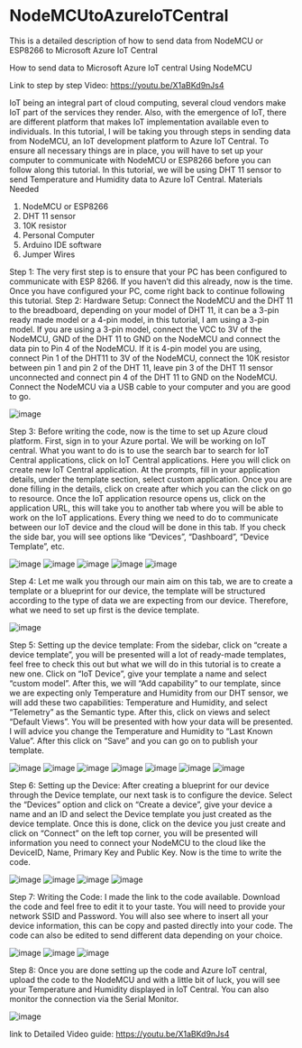 # NodeMCUtoAzureIoTCentral
This is a detailed description of how to send data from NodeMCU or ESP8266 to Microsoft Azure IoT Central

How to send data to Microsoft Azure IoT central Using NodeMCU

Link to step by step Video: https://youtu.be/X1aBKd9nJs4 

IoT being an integral part of cloud computing, several cloud vendors make IoT part of the services they render. Also, with the emergence of IoT, there are different platform that makes IoT implementation available even to individuals. In this tutorial, I will be taking you through steps in sending data from NodeMCU, an IoT development platform to Azure IoT Central.
To ensure all necessary things are in place, you will have to set up your computer to communicate with NodeMCU or ESP8266 before you can follow along this tutorial.
In this tutorial, we will be using DHT 11 sensor to send Temperature and Humidity data to Azure IoT Central. 
Materials Needed
1.	NodeMCU or ESP8266
2.	DHT 11 sensor
3.	10K resistor
4.	Personal Computer
5.	Arduino IDE software
6.	Jumper Wires

Step 1: The very first step is to ensure that your PC has been configured to communicate with ESP 8266. If you haven’t did this already, now is the time. Once you have configured your PC, come right back to continue following this tutorial.
Step 2: Hardware Setup: Connect the NodeMCU and the DHT 11 to the breadboard, depending on your model of DHT 11, it can be a 3-pin ready made model or a 4-pin model, in this tutorial, I am using a 3-pin model. If you are using a 3-pin model, connect the VCC to 3V of the NodeMCU, GND of the DHT 11 to GND on the NodeMCU and connect the data pin to Pin 4 of the NodeMCU. If it is 4-pin model you are using, connect Pin 1 of the DHT11 to 3V of the NodeMCU, connect the 10K resistor between pin 1 and pin 2 of the DHT 11, leave pin 3 of the DHT 11 sensor unconnected and connect pin 4 of the DHT 11 to GND on the NodeMCU. Connect the NodeMCU via a USB cable to your computer and you are good to go.

![image](https://user-images.githubusercontent.com/55460620/147842004-aebcd437-7bda-453b-92ab-83779a577a41.png)

 
Step 3: Before writing the code, now is the time to set up Azure cloud platform. First, sign in to your Azure portal. We will be working on IoT central. What you want to do is to use the search bar to search for IoT Central applications, click on IoT Central applications. Here you will click on create new IoT Central application. At the prompts, fill in your application details, under the template section, select custom application. Once you are done filling in the details, click on create after which you can the click on go to resource. Once the IoT application resource opens us, click on the application URL, this will take you to another tab where you will be able to work on the IoT applications.  Every thing we need to do to communicate between our IoT device and the cloud will be done in this tab. If you check the side bar, you will see options like “Devices”, “Dashboard”, “Device Template”, etc.

![image](https://user-images.githubusercontent.com/55460620/147842040-3471fb2b-69c7-4630-bb96-bd7d289000c3.png)
![image](https://user-images.githubusercontent.com/55460620/147842063-c46e1433-3783-417d-bdf9-94b9d5d777c0.png)
![image](https://user-images.githubusercontent.com/55460620/147842064-10495a95-13c3-4088-9bf5-ef5e372eae46.png)
![image](https://user-images.githubusercontent.com/55460620/147842068-ae4fd9a5-148e-4ea6-8330-ed50e78f2cc5.png)
![image](https://user-images.githubusercontent.com/55460620/147842070-045a8878-42cd-4018-82d8-e935e56cfe63.png)


     
Step 4: Let me walk you through our main aim on this tab, we are to create a template or a blueprint for our device, the template will be structured according to the type of data we are expecting from our device. Therefore, what we need to set up first is the device template.

![image](https://user-images.githubusercontent.com/55460620/147842079-6cd26453-00e5-40c5-9747-5448d922a320.png)

 
Step 5: Setting up the device template: From the sidebar, click on “create a device template”, you will be presented will a lot of ready-made templates, feel free to check this out but what we will do in this tutorial is to create a new one. Click on “IoT Device”, give your template a name and select “custom model”. After this, we will “Add capability” to our template, since we are expecting only Temperature and Humidity from our DHT sensor, we will add these two capabilities: Temperature and Humidity, and select “Telemetry” as the Semantic type. After this, click on views and select “Default Views”. You will be presented with how your data will be presented. I will advice you change the Temperature and Humidity to “Last Known Value”. After this click on “Save” and you can go on to publish your template.

![image](https://user-images.githubusercontent.com/55460620/147842089-069b7323-0e42-4d62-8823-b880b05409da.png)
![image](https://user-images.githubusercontent.com/55460620/147842091-397c7a01-e399-4399-ad0a-c9a133d34bc5.png)
![image](https://user-images.githubusercontent.com/55460620/147842093-d7c66a23-dc63-469f-a6a2-e48da4190048.png)
![image](https://user-images.githubusercontent.com/55460620/147842095-c4d48d46-1f7f-430c-8591-f8b657d958da.png)
![image](https://user-images.githubusercontent.com/55460620/147842096-21ef12fe-37ba-456e-81ce-798e44a20913.png)
![image](https://user-images.githubusercontent.com/55460620/147842098-b88a2e8b-8829-4a16-80b4-7a79749157dc.png)
![image](https://user-images.githubusercontent.com/55460620/147842099-b4777a1c-839b-43f6-9289-f77684d535ab.png)

       
Step 6: Setting up the Device: After creating a blueprint for our device through the Device template, our next task is to configure the device. Select the “Devices” option and click on “Create a device”, give your device a name and an ID and select the Device template you just created as the device template. Once this is done, click on the device you just create and click on “Connect” on the left top corner, you will be presented will information you need to connect your NodeMCU to the cloud like the DeviceID, Name, Primary Key and Public Key. Now is the time to write the code.

![image](https://user-images.githubusercontent.com/55460620/147842105-fffa7c2e-9aa7-4f97-bd4c-8338f141a7af.png)
![image](https://user-images.githubusercontent.com/55460620/147842106-21dffb15-d149-4b75-8f54-03161e4df531.png)
![image](https://user-images.githubusercontent.com/55460620/147842107-250a416e-cd25-4e91-8859-97793911a4c1.png)
![image](https://user-images.githubusercontent.com/55460620/147842109-ba5520bd-fadc-4377-8498-2e75abeedbd1.png)

    
Step 7: Writing the Code: I made the link to the code available. Download the code and feel free to edit it to your taste. You will need to provide your network SSID and Password.  You will also see where to insert all your device information, this can be copy and pasted directly into your code. The code can also be edited to send different data depending on your choice.

![image](https://user-images.githubusercontent.com/55460620/147842114-d8fe43e8-becd-43d6-b9ff-5f6a02df858a.png)
![image](https://user-images.githubusercontent.com/55460620/147842115-662597fd-23ac-4752-bff1-a92b59e1f183.png)
![image](https://user-images.githubusercontent.com/55460620/147842116-182857ca-cee2-42db-b80a-0d799b68f733.png)

   
Step 8: Once you are done setting up the code and Azure IoT central, upload the code to the NodeMCU and with a little bit of luck, you will see your Temperature and Humidity displayed in IoT Central. You can also monitor the connection via the Serial Monitor.

![image](https://user-images.githubusercontent.com/55460620/147842124-0ba24d10-5833-479e-a59f-42618ee4a5a0.png)


link to Detailed Video guide:
https://youtu.be/X1aBKd9nJs4


 

